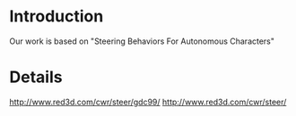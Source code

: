 # Introduction #

Our work is based on "Steering Behaviors For Autonomous Characters"

# Details #

http://www.red3d.com/cwr/steer/gdc99/
http://www.red3d.com/cwr/steer/